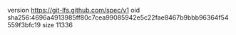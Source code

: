 version https://git-lfs.github.com/spec/v1
oid sha256:4696a4913985ff80c7cea99085942e5c22fae8467b9bbb96364f54559f3bfc19
size 11336
